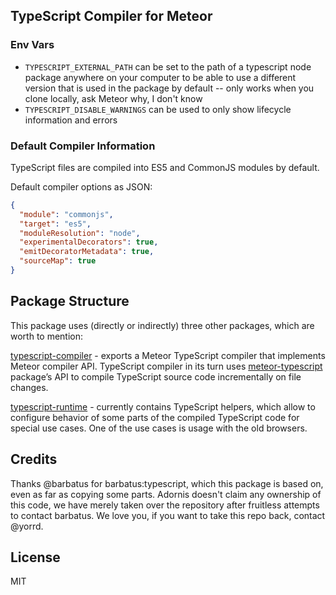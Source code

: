 ## TypeScript Compiler for Meteor

### Env Vars

- `TYPESCRIPT_EXTERNAL_PATH` can be set to the path of a typescript node package anywhere on your computer to be able to use a different version that is used in the package by default -- only works when you clone locally, ask Meteor why, I don't know
- `TYPESCRIPT_DISABLE_WARNINGS` can be used to only show lifecycle information and errors

### Default Compiler Information

TypeScript files are compiled into ES5 and CommonJS modules by default.

Default compiler options as JSON:

```json
{
  "module": "commonjs",
  "target": "es5",
  "moduleResolution": "node",
  "experimentalDecorators": true,
  "emitDecoratorMetadata": true,
  "sourceMap": true
}
```

## Package Structure

This package uses (directly or indirectly) three other packages, which are worth to mention:

[typescript-compiler](https://github.com/adornis/typescript-compiler) - exports a Meteor TypeScript compiler that implements Meteor compiler API. TypeScript compiler in its turn uses [meteor-typescript](https://github.com/adornis/meteor-typescript) package’s API
to compile TypeScript source code incrementally on file changes.

[typescript-runtime](https://github.com/adornis/typescript-runtime) - currently contains TypeScript helpers,
which allow to configure behavior of some parts of the compiled TypeScript code for special use cases. One of the use cases is usage with the old browsers.

## Credits

Thanks @barbatus for barbatus:typescript, which this package is based on, even as far as copying some parts.
Adornis doesn't claim any ownership of this code, we have merely taken over the repository after fruitless attempts to contact barbatus.
We love you, if you want to take this repo back, contact @yorrd.

## License

MIT
